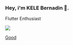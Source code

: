 ### Hey, i'm KELE Bernadin 👋.

Flutter Enthusiast

![](https://github-readme-stats.vercel.app/api?username=bernadinkele&show_icons=true&count_private=true&bg_color=0D1117&border_radius=0&hide_title=true&text_color=FFF&icon_color=296ECA&)

 [Good](https://komarev.com/ghpvc/?username=bernadinkele) 
